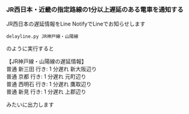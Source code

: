 ### JR西日本・近畿の指定路線の1分以上遅延のある電車を通知する
JR西日本の遅延情報をLine NotifyでLineでお知らせします

```
delayline.py JR神戸線・山陽線
```

のように実行すると

【JR神戸線・山陽線の遅延情報】  
普通 新三田 行き: 1 分遅れ 新大阪辺り  
普通 京都 行き: 1 分遅れ 元町辺り  
普通 西明石 行き: 1 分遅れ 鷹取辺り  
普通 新見 行き: 1 分遅れ 上郡辺り  

みたいに出力します
